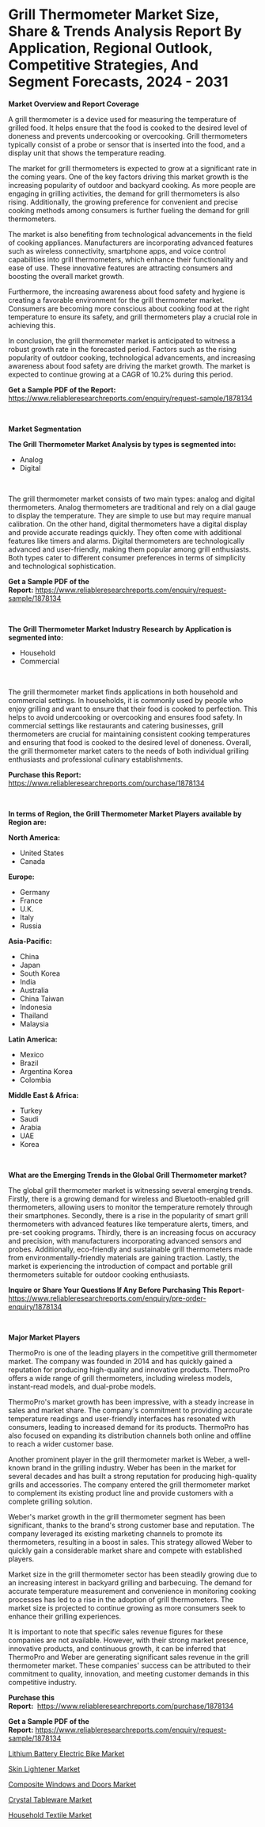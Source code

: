 <p><h1>Grill Thermometer Market Size, Share & Trends Analysis Report By Application, Regional Outlook, Competitive Strategies, And Segment Forecasts, 2024 - 2031</h1></p><p><strong>Market Overview and Report Coverage</strong></p>
<p><p>A grill thermometer is a device used for measuring the temperature of grilled food. It helps ensure that the food is cooked to the desired level of doneness and prevents undercooking or overcooking. Grill thermometers typically consist of a probe or sensor that is inserted into the food, and a display unit that shows the temperature reading.</p><p>The market for grill thermometers is expected to grow at a significant rate in the coming years. One of the key factors driving this market growth is the increasing popularity of outdoor and backyard cooking. As more people are engaging in grilling activities, the demand for grill thermometers is also rising. Additionally, the growing preference for convenient and precise cooking methods among consumers is further fueling the demand for grill thermometers.</p><p>The market is also benefiting from technological advancements in the field of cooking appliances. Manufacturers are incorporating advanced features such as wireless connectivity, smartphone apps, and voice control capabilities into grill thermometers, which enhance their functionality and ease of use. These innovative features are attracting consumers and boosting the overall market growth.</p><p>Furthermore, the increasing awareness about food safety and hygiene is creating a favorable environment for the grill thermometer market. Consumers are becoming more conscious about cooking food at the right temperature to ensure its safety, and grill thermometers play a crucial role in achieving this.</p><p>In conclusion, the grill thermometer market is anticipated to witness a robust growth rate in the forecasted period. Factors such as the rising popularity of outdoor cooking, technological advancements, and increasing awareness about food safety are driving the market growth. The market is expected to continue growing at a CAGR of 10.2% during this period.</p></p>
<p><strong>Get a Sample PDF of the Report:</strong> <a href="https://www.reliableresearchreports.com/enquiry/request-sample/1878134">https://www.reliableresearchreports.com/enquiry/request-sample/1878134</a></p>
<p>&nbsp;</p>
<p><strong>Market Segmentation</strong></p>
<p><strong>The Grill Thermometer Market Analysis by types is segmented into:</strong></p>
<p><ul><li>Analog</li><li>Digital</li></ul></p>
<p>&nbsp;</p>
<p><p>The grill thermometer market consists of two main types: analog and digital thermometers. Analog thermometers are traditional and rely on a dial gauge to display the temperature. They are simple to use but may require manual calibration. On the other hand, digital thermometers have a digital display and provide accurate readings quickly. They often come with additional features like timers and alarms. Digital thermometers are technologically advanced and user-friendly, making them popular among grill enthusiasts. Both types cater to different consumer preferences in terms of simplicity and technological sophistication.</p></p>
<p><strong>Get a Sample PDF of the Report:</strong>&nbsp;<a href="https://www.reliableresearchreports.com/enquiry/request-sample/1878134">https://www.reliableresearchreports.com/enquiry/request-sample/1878134</a></p>
<p>&nbsp;</p>
<p><strong>The Grill Thermometer Market Industry Research by Application is segmented into:</strong></p>
<p><ul><li>Household</li><li>Commercial</li></ul></p>
<p>&nbsp;</p>
<p><p>The grill thermometer market finds applications in both household and commercial settings. In households, it is commonly used by people who enjoy grilling and want to ensure that their food is cooked to perfection. This helps to avoid undercooking or overcooking and ensures food safety. In commercial settings like restaurants and catering businesses, grill thermometers are crucial for maintaining consistent cooking temperatures and ensuring that food is cooked to the desired level of doneness. Overall, the grill thermometer market caters to the needs of both individual grilling enthusiasts and professional culinary establishments.</p></p>
<p><strong>Purchase this Report:</strong>&nbsp; <a href="https://www.reliableresearchreports.com/purchase/1878134">https://www.reliableresearchreports.com/purchase/1878134</a></p>
<p>&nbsp;</p>
<p><strong>In terms of Region, the Grill Thermometer Market Players available by Region are:</strong></p>
<p>
    <p> <strong> North America: </strong>
        <ul>
            <li>United States</li>
            <li>Canada</li>
        </ul>
        </p> 
    <p> <strong> Europe: </strong>
        <ul>
            <li>Germany</li>
            <li>France</li>
            <li>U.K.</li>
            <li>Italy</li>
            <li>Russia</li>
        </ul>
        </p> 
    <p> <strong> Asia-Pacific: </strong>
        <ul>
            <li>China</li>
            <li>Japan</li>
            <li>South Korea</li>
            <li>India</li>
            <li>Australia</li>
            <li>China Taiwan</li>
            <li>Indonesia</li>
            <li>Thailand</li>
            <li>Malaysia</li>
        </ul>
        </p> 
    <p> <strong> Latin America: </strong>
        <ul>
            <li>Mexico</li>
            <li>Brazil</li>
            <li>Argentina Korea</li>
            <li>Colombia</li>
        </ul>
        </p> 
    <p> <strong> Middle East & Africa: </strong>
        <ul>
            <li>Turkey</li>
            <li>Saudi</li>
            <li>Arabia</li>
            <li>UAE</li>
            <li>Korea</li>
        </ul>
    </p>
    </p>
<p>&nbsp;</p>
<p><strong>What are the Emerging Trends in the Global Grill Thermometer market?</strong></p>
<p><p>The global grill thermometer market is witnessing several emerging trends. Firstly, there is a growing demand for wireless and Bluetooth-enabled grill thermometers, allowing users to monitor the temperature remotely through their smartphones. Secondly, there is a rise in the popularity of smart grill thermometers with advanced features like temperature alerts, timers, and pre-set cooking programs. Thirdly, there is an increasing focus on accuracy and precision, with manufacturers incorporating advanced sensors and probes. Additionally, eco-friendly and sustainable grill thermometers made from environmentally-friendly materials are gaining traction. Lastly, the market is experiencing the introduction of compact and portable grill thermometers suitable for outdoor cooking enthusiasts.</p></p>
<p><strong>Inquire or Share Your Questions If Any Before Purchasing This Report</strong>- <a href="https://www.reliableresearchreports.com/enquiry/pre-order-enquiry/1878134">https://www.reliableresearchreports.com/enquiry/pre-order-enquiry/1878134</a></p>
<p>&nbsp;</p>
<p><strong>Major Market Players</strong></p>
<p><p>ThermoPro is one of the leading players in the competitive grill thermometer market. The company was founded in 2014 and has quickly gained a reputation for producing high-quality and innovative products. ThermoPro offers a wide range of grill thermometers, including wireless models, instant-read models, and dual-probe models.</p><p>ThermoPro's market growth has been impressive, with a steady increase in sales and market share. The company's commitment to providing accurate temperature readings and user-friendly interfaces has resonated with consumers, leading to increased demand for its products. ThermoPro has also focused on expanding its distribution channels both online and offline to reach a wider customer base.</p><p>Another prominent player in the grill thermometer market is Weber, a well-known brand in the grilling industry. Weber has been in the market for several decades and has built a strong reputation for producing high-quality grills and accessories. The company entered the grill thermometer market to complement its existing product line and provide customers with a complete grilling solution.</p><p>Weber's market growth in the grill thermometer segment has been significant, thanks to the brand's strong customer base and reputation. The company leveraged its existing marketing channels to promote its thermometers, resulting in a boost in sales. This strategy allowed Weber to quickly gain a considerable market share and compete with established players.</p><p>Market size in the grill thermometer sector has been steadily growing due to an increasing interest in backyard grilling and barbecuing. The demand for accurate temperature measurement and convenience in monitoring cooking processes has led to a rise in the adoption of grill thermometers. The market size is projected to continue growing as more consumers seek to enhance their grilling experiences.</p><p>It is important to note that specific sales revenue figures for these companies are not available. However, with their strong market presence, innovative products, and continuous growth, it can be inferred that ThermoPro and Weber are generating significant sales revenue in the grill thermometer market. These companies' success can be attributed to their commitment to quality, innovation, and meeting customer demands in this competitive industry.</p></p>
<p><strong>Purchase this Report:</strong>&nbsp;&nbsp;<a href="https://www.reliableresearchreports.com/purchase/1878134">https://www.reliableresearchreports.com/purchase/1878134</a></p>
<p></p>
<p><strong>Get a Sample PDF of the Report:</strong>&nbsp;<a href="https://www.reliableresearchreports.com/enquiry/request-sample/1878134">https://www.reliableresearchreports.com/enquiry/request-sample/1878134</a></p>
<p><p><a href="https://github.com/ambrozg/Market-Research-Report-List-2/blob/main/lithium-battery-electric-bike-market.md">Lithium Battery Electric Bike Market</a></p><p><a href="https://github.com/scarol104/Market-Research-Report-List-2/blob/main/skin-lightener-market.md">Skin Lightener Market</a></p><p><a href="https://github.com/gshchiplitsov/Market-Research-Report-List-2/blob/main/composite-windows-and-doors-market.md">Composite Windows and Doors Market</a></p><p><a href="https://github.com/dzharov81/Market-Research-Report-List-2/blob/main/crystal-tableware-market.md">Crystal Tableware Market</a></p><p><a href="https://github.com/rahu1503/Market-Research-Report-List-2/blob/main/household-textile-market.md">Household Textile Market</a></p></p>